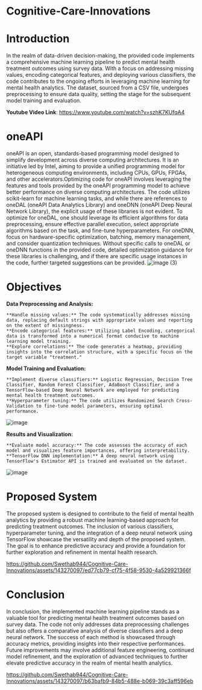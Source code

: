# Cognitive-Care-Innovations
# Introduction

  In the realm of data-driven decision-making, the provided code implements a comprehensive machine learning pipeline to predict mental health treatment outcomes using survey data. With a focus on addressing missing values, encoding categorical features, and deploying various classifiers, the code contributes to the ongoing efforts in leveraging machine learning for mental health analytics. The dataset, sourced from a CSV file, undergoes preprocessing to ensure data quality, setting the stage for the subsequent model training and evaluation.

  **Youtube Video Link**: https://www.youtube.com/watch?v=szhK7KUfqA4

# oneAPI

  oneAPI is an open, standards-based programming model designed to simplify development across diverse computing architectures. It is an initiative led by Intel, aiming to provide a unified programming model for heterogeneous computing environments, including CPUs, GPUs, FPGAs, and other accelerators.Optimizing code for oneAPI involves leveraging the features and tools provided by the oneAPI programming model to achieve better performance on diverse computing architectures.
  The code utilizes scikit-learn for machine learning tasks, and while there are references to oneDAL (oneAPI Data Analytics Library) and oneDNN (oneAPI Deep Neural Network Library), the explicit usage of these libraries is not evident. To optimize for oneDAL, one should leverage its efficient algorithms for data preprocessing, ensure effective parallel execution, select appropriate algorithms based on the task, and fine-tune hyperparameters. For oneDNN, focus on hardware-specific optimization, batching, memory management, and consider quantization techniques. Without specific calls to oneDAL or oneDNN functions in the provided code, detailed optimization guidance for these libraries is challenging, and if there are specific usage instances in the code, further targeted suggestions can be provided.
  ![image (3)](https://github.com/Swethab944/Cognitive-Care-Innovations/assets/143270097/f21b066e-c8df-4b66-9339-83acc29a48e3)


# Objectives

**Data Preprocessing and Analysis:**

    **Handle missing values:** The code systematically addresses missing data, replacing default strings with appropriate values and reporting on the extent of missingness.
    **Encode categorical features:** Utilizing Label Encoding, categorical data is transformed into a numerical format conducive to machine learning model training.
    **Explore correlations:** The code generates a heatmap, providing insights into the correlation structure, with a specific focus on the target variable "treatment."
    
**Model Training and Evaluation:**

    **Implement diverse classifiers:** Logistic Regression, Decision Tree Classifier, Random Forest Classifier, AdaBoost Classifier, and a TensorFlow-based Deep Neural Network are employed for predicting mental health treatment outcomes.
    **Hyperparameter tuning:** The code utilizes Randomized Search Cross-Validation to fine-tune model parameters, ensuring optimal performance.
  ![image](https://github.com/Swethab944/Cognitive-Care-Innovations/assets/143270097/7fcf1d10-482c-4b4f-ad4b-6394c324c599)

  
**Results and Visualization:**

    **Evaluate model accuracy:** The code assesses the accuracy of each model and visualizes feature importances, offering interpretability.
    **TensorFlow DNN implementation:** A deep neural network using TensorFlow's Estimator API is trained and evaluated on the dataset.
  ![image](https://github.com/Swethab944/Cognitive-Care-Innovations/assets/143270097/b25ee5d8-6b1e-4599-a40b-22653fb9e509)


# Proposed System

  The proposed system is designed to contribute to the field of mental health analytics by providing a robust machine learning-based approach for predicting treatment outcomes. The inclusion of various classifiers, hyperparameter tuning, and the integration of a deep neural network using TensorFlow showcase the versatility and depth of the proposed system. The goal is to enhance predictive accuracy and provide a foundation for further exploration and refinement in mental health research.

  https://github.com/Swethab944/Cognitive-Care-Innovations/assets/143270097/ed77cb79-cf75-4f58-9530-4a529921366f

# Conclusion

  In conclusion, the implemented machine learning pipeline stands as a valuable tool for predicting mental health treatment outcomes based on survey data. The code not only addresses data preprocessing challenges but also offers a comparative analysis of diverse classifiers and a deep neural network. The success of each method is showcased through accuracy metrics, providing insights into their respective performances. Future improvements may involve additional feature engineering, continued model refinement, and the exploration of advanced techniques to further elevate predictive accuracy in the realm of mental health analytics.

https://github.com/Swethab944/Cognitive-Care-Innovations/assets/143270097/b63bafb9-84b5-488e-b069-39c3aff596eb
